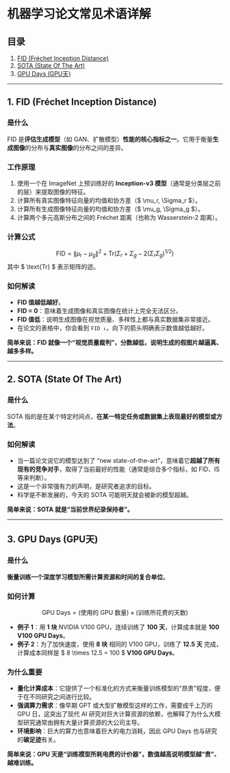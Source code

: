 # 机器学习论文常见术语详解

## 目录
1.  [FID (Fréchet Inception Distance)](#fid-fréchet-inception-distance)
2.  [SOTA (State Of The Art)](#sota-state-of-the-art)
3.  [GPU Days (GPU天)](#gpu-days-gpu天)

---

## 1. FID (Fréchet Inception Distance)

### 是什么
FID 是**评估生成模型**（如 GAN、扩散模型）**性能的核心指标之一**。它用于衡量**生成图像**的分布与**真实图像**的分布之间的差异。

### 工作原理
1.  使用一个在 ImageNet 上预训练好的 **Inception-v3 模型**（通常是分类层之前的层）来提取图像的特征。
2.  计算所有真实图像特征向量的均值和协方差（$ \mu_r, \Sigma_r $）。
3.  计算所有生成图像特征向量的均值和协方差（$ \mu_g, \Sigma_g $）。
4.  计算两个多元高斯分布之间的 Fréchet 距离（也称为 Wasserstein-2 距离）。

### 计算公式
$$ \text{FID} = \|\mu_r - \mu_g\|^2 + \text{Tr}(\Sigma_r + \Sigma_g - 2(\Sigma_r \Sigma_g)^{1/2}) $$
其中 $ \text{Tr} $ 表示矩阵的迹。

### 如何解读
-   **FID 值越低越好**。
-   **FID = 0**：意味着生成图像和真实图像在统计上完全无法区分。
-   **FID 值低**：说明生成图像在视觉质量、多样性上都与真实数据集非常接近。
-   在论文的表格中，你会看到 `FID ↓`，向下的箭头明确表示数值越低越好。

**简单来说：FID 就像一个“视觉质量裁判”，分数越低，说明生成的假图片越逼真、越多多样。**

---

## 2. SOTA (State Of The Art)

### 是什么
SOTA 指的是在某个特定时间点，**在某一特定任务或数据集上表现最好的模型或方法**。

### 如何解读
-   当一篇论文说它的模型达到了 “new state-of-the-art”，意味着它**超越了所有现有的竞争对手**，取得了当前最好的性能（通常是综合多个指标，如 FID、IS 等来判断）。
-   这是一个非常强有力的声明，是研究者追求的目标。
-   科学是不断发展的，今天的 SOTA 可能明天就会被新的模型超越。

**简单来说：SOTA 就是“当前世界纪录保持者”。**

---

## 3. GPU Days (GPU天)

### 是什么
**衡量训练一个深度学习模型所需计算资源和时间的复合单位**。

### 如何计算
$$ \text{GPU Days} = (\text{使用的 GPU 数量}) \times (\text{训练所花费的天数}) $$

-   **例子 1**：用 **1 块** NVIDIA V100 GPU，连续训练了 **100 天**，计算成本就是 **100 V100 GPU Days**。
-   **例子 2**：为了加快速度，使用 **8 块** 相同的 V100 GPU，训练了 **12.5 天** 完成，计算成本同样是 $ 8 \times 12.5 = 100 $ **V100 GPU Days**。

### 为什么重要
-   **量化计算成本**：它提供了一个标准化的方式来衡量训练模型的“昂贵”程度，便于在不同研究之间进行比较。
-   **强调算力需求**：像早期 GPT 或大型扩散模型这样的工作，需要成千上万的 GPU 日，这突出了现代 AI 研究对巨大计算资源的依赖，也解释了为什么大模型研究通常由拥有大量计算资源的大公司主导。
-   **环境影响**：巨大的算力也意味着巨大的电力消耗，因此 GPU Days 也与研究的**碳足迹**有关。

**简单来说：GPU 天是“训练模型所耗电费的计价器”，数值越高说明模型越“贵”、越难训练。**
